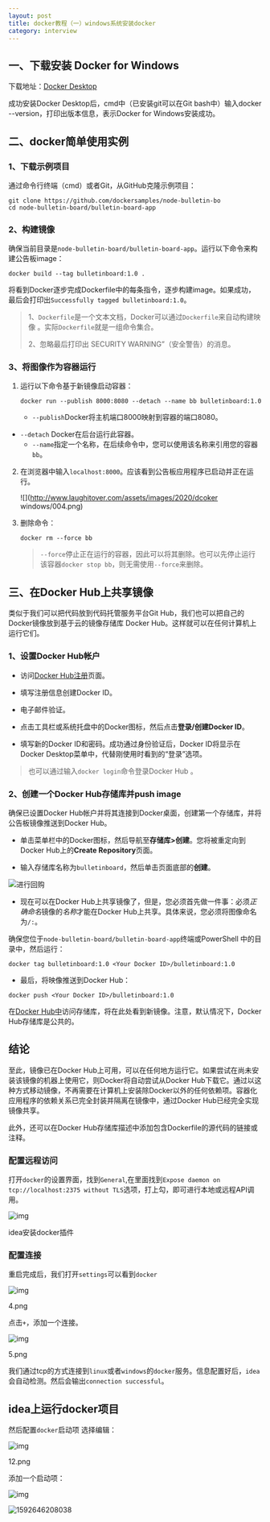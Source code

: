```yaml
---
layout: post
title: docker教程（一）windows系统安装docker
category: interview
---
```




## 一、下载安装 Docker for Windows 

下载地址：[Docker Desktop](http://mirrors.aliyun.com/docker-toolbox/windows/docker-for-windows/ )

成功安装Docker Desktop后，cmd中（已安装git可以在Git bash中）输入docker --version，打印出版本信息，表示Docker for Windows安装成功。

## 二、docker简单使用实例

### 1、下载示例项目

通过命令行终端（cmd）或者Git，从GitHub克隆示例项目：

```shell
git clone https://github.com/dockersamples/node-bulletin-bo
cd node-bulletin-board/bulletin-board-app
```

### 2、构建镜像

确保当前目录是`node-bulletin-board/bulletin-board-app`。运行以下命令来构建公告板image：

```shell
docker build --tag bulletinboard:1.0 .
```

将看到Docker逐步完成Dockerfile中的每条指令，逐步构建image。如果成功，最后会打印出`Successfully tagged bulletinboard:1.0`。

>  1、`Dockerfile`是一个文本文档，Docker可以通过`Dockerfile`来自动构建映像 。实际`Dockerfile`就是一组命令集合。 
>
> 2、忽略最后打印出 SECURITY WARNING”（安全警告）的消息。

### 3、将图像作为容器运行

1. 运行以下命令基于新镜像启动容器：

   ```shell
   docker run --publish 8000:8080 --detach --name bb bulletinboard:1.0
   ```

   - `--publish`Docker将主机端口8000映射到容器的端口8080。
- `--detach` Docker在后台运行此容器。
   - `--name`指定一个名称，在后续命令中，您可以使用该名称来引用您的容器`bb`。
   
2. 在浏览器中输入`localhost:8000`。应该看到公告板应用程序已启动并正在运行。

   ![](http://www.laughitover.com/assets/images/2020/dcoker windows/004.png)

3. 删除命令：

   ```shell
   docker rm --force bb
   ```

   > `--force`停止正在运行的容器，因此可以将其删除。也可以先停止运行该容器`docker stop bb`，则无需使用`--force`来删除。



## 三、在Docker Hub上共享镜像

类似于我们可以把代码放到代码托管服务平台Git Hub，我们也可以把自己的 Docker镜像放到基于云的镜像存储库 Docker Hub。这样就可以在任何计算机上运行它们。

### 1、设置Docker Hub帐户

- 访问[Docker Hub注册](https://hub.docker.com/signup)页面。

- 填写注册信息创建Docker ID。

- 电子邮件验证。

- 点击工具栏或系统托盘中的Docker图标，然后点击**登录/创建Docker ID**。

- 填写新的Docker ID和密码。成功通过身份验证后，Docker ID将显示在Docker Desktop菜单中，代替刚使用时看到的“登录”选项。

> 也可以通过输入`docker login`命令登录Docker Hub 。

### 2、创建一个Docker Hub存储库并push image

确保已设置Docker Hub帐户并将其连接到Docker桌面，创建第一个存储库，并将公告板镜像推送到Docker Hub。

- 单击菜单栏中的Docker图标，然后导航至**存储库>创建**。您将被重定向到Docker Hub上的**Create Repository**页面。

- 输入存储库名称为`bulletinboard`，然后单击页面底部的**创建**。

![进行回购](https://docs.docker.com/get-started/images/newrepo.png)

- 现在可以在Docker Hub上共享镜像了，但是，您必须首先做一件事：必须*正确命名*镜像的*名称*才能在Docker Hub上共享。具体来说，您必须将图像命名为`/:`。

确保您位于`node-bulletin-board/bulletin-board-app`终端或PowerShell 中的目录中，然后运行：

```shell
docker tag bulletinboard:1.0 <Your Docker ID>/bulletinboard:1.0
```

- 最后，将映像推送到Docker Hub：

```
docker push <Your Docker ID>/bulletinboard:1.0
```

在[Docker Hub中](https://hub.docker.com/repositories)访问存储库，将在此处看到新镜像。注意，默认情况下，Docker Hub存储库是公共的。

## 结论

至此，镜像已在Docker Hub上可用，可以在任何地方运行它。如果尝试在尚未安装该镜像的机器上使用它，则Docker将自动尝试从Docker Hub下载它。通过以这种方式移动镜像，不再需要在计算机上安装除Docker以外的任何依赖项。容器化应用程序的依赖关系已完全封装并隔离在镜像中，通过Docker Hub已经完全实现镜像共享。

此外，还可以在Docker Hub存储库描述中添加包含Dockerfile的源代码的链接或注释。





### 配置远程访问

打开`docker`的设置界面，找到`General`,在里面找到`Expose daemon on tcp://localhost:2375 without TLS`选项，打上勾，即可进行本地或远程API调用。

![img](https:////upload-images.jianshu.io/upload_images/9264166-0b03a9b7618a678a.png?imageMogr2/auto-orient/strip|imageView2/2/w/812/format/webp)

idea安装docker插件

### 配置连接

重启完成后，我们打开`settings`可以看到`docker`

![img](https:////upload-images.jianshu.io/upload_images/9264166-f23824f0276df35f.png?imageMogr2/auto-orient/strip|imageView2/2/w/1152/format/webp)

4.png

点击`+`，添加一个连接。

![img](https:////upload-images.jianshu.io/upload_images/9264166-0b7c809d4afb11db.png?imageMogr2/auto-orient/strip|imageView2/2/w/1159/format/webp)

5.png

我们通过tcp的方式连接到`linux`或者`windows`的`docker`服务。信息配置好后，`idea`会自动检测。然后会输出`connection successful`。

## idea上运行docker项目

然后配置`docker`启动项
选择编辑：

![img](https://upload-images.jianshu.io/upload_images/9264166-6426456d6f0d941d.png?imageMogr2/auto-orient/strip|imageView2/2/w/395/format/webp)

12.png

添加一个启动项：

![img](https://upload-images.jianshu.io/upload_images/9264166-b9e3ad840b0fbe64.png?imageMogr2/auto-orient/strip|imageView2/2/w/490/format/webp)

![1592646208038](C:\Users\wangjs5\AppData\Roaming\Typora\typora-user-images\1592646208038.png)

